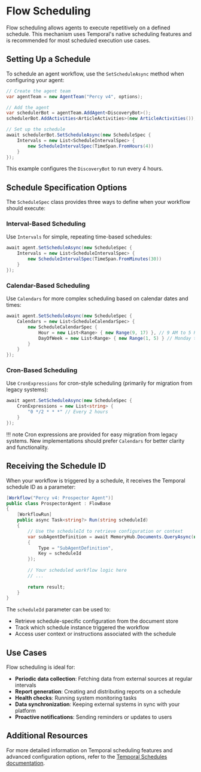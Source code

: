 # Flow Scheduling

Flow scheduling allows agents to execute repetitively on a defined schedule. This mechanism uses Temporal's native scheduling features and is recommended for most scheduled execution use cases.

## Setting Up a Schedule

To schedule an agent workflow, use the `SetScheduleAsync` method when configuring your agent:

```csharp
// Create the agent team
var agentTeam = new AgentTeam("Percy v4", options);

// Add the agent
var schedulerBot = agentTeam.AddAgent<DiscoveryBot>();
schedulerBot.AddActivities<ArticleActivities>(new ArticleActivities());

// Set up the schedule
await schedulerBot.SetScheduleAsync(new ScheduleSpec {
    Intervals = new List<ScheduleIntervalSpec> {
        new ScheduleIntervalSpec(TimeSpan.FromHours(4))
    }
});
```

This example configures the `DiscoveryBot` to run every 4 hours.

## Schedule Specification Options

The `ScheduleSpec` class provides three ways to define when your workflow should execute:

### Interval-Based Scheduling

Use `Intervals` for simple, repeating time-based schedules:

```csharp
await agent.SetScheduleAsync(new ScheduleSpec {
    Intervals = new List<ScheduleIntervalSpec> {
        new ScheduleIntervalSpec(TimeSpan.FromMinutes(30))
    }
});
```

### Calendar-Based Scheduling

Use `Calendars` for more complex scheduling based on calendar dates and times:

```csharp
await agent.SetScheduleAsync(new ScheduleSpec {
    Calendars = new List<ScheduleCalendarSpec> {
        new ScheduleCalendarSpec {
            Hour = new List<Range> { new Range(9, 17) }, // 9 AM to 5 PM
            DayOfWeek = new List<Range> { new Range(1, 5) } // Monday to Friday
        }
    }
});
```

### Cron-Based Scheduling

Use `CronExpressions` for cron-style scheduling (primarily for migration from legacy systems):

```csharp
await agent.SetScheduleAsync(new ScheduleSpec {
    CronExpressions = new List<string> {
        "0 */2 * * *" // Every 2 hours
    }
});
```

!!! note
    Cron expressions are provided for easy migration from legacy systems. New implementations should prefer `Calendars` for better clarity and functionality.

## Receiving the Schedule ID

When your workflow is triggered by a schedule, it receives the Temporal schedule ID as a parameter:

```csharp
[Workflow("Percy v4: Prospector Agent")]
public class ProspectorAgent : FlowBase
{
    [WorkflowRun]
    public async Task<string?> Run(string scheduleId)
    {
        // Use the scheduleId to retrieve configuration or context
        var subAgentDefinition = await MemoryHub.Documents.QueryAsync(new DocumentQuery
        {
            Type = "SubAgentDefinition",
            Key = scheduleId
        });
        
        // Your scheduled workflow logic here
        // ...
        
        return result;
    }
}
```

The `scheduleId` parameter can be used to:

- Retrieve schedule-specific configuration from the document store
- Track which schedule instance triggered the workflow
- Access user context or instructions associated with the schedule

## Use Cases

Flow scheduling is ideal for:

- **Periodic data collection**: Fetching data from external sources at regular intervals
- **Report generation**: Creating and distributing reports on a schedule
- **Health checks**: Running system monitoring tasks
- **Data synchronization**: Keeping external systems in sync with your platform
- **Proactive notifications**: Sending reminders or updates to users

## Additional Resources

For more detailed information on Temporal scheduling features and advanced configuration options, refer to the [Temporal Schedules documentation](https://docs.temporal.io/develop/dotnet/schedules).


